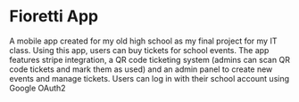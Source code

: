 # Fioretti App
A mobile app created for my old high school as my final project for my IT class. Using this app, users can buy tickets for school events. The app features stripe integration, a QR code ticketing system (admins can scan QR code tickets and mark them as used) and an admin panel to create new events and manage tickets. Users can log in with their school account using Google OAuth2
